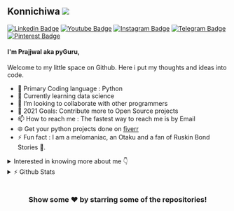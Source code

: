 ## Konnichiwa <img src="https://github.com/TheDudeThatCode/TheDudeThatCode/blob/master/Assets/Hi.gif" width="29px">

[![Linkedin Badge](https://img.shields.io/badge/-LinkedIn-0e76a8?style=flat-square&logo=Linkedin&logoColor=white)](https://www.linkedin.com/in/itspyguru/)
[![Youtube Badge](https://img.shields.io/badge/-youtube-ff0000?style=flat-square&logo=youtube&logoColor=white)](https://www.youtube.com/c/pyGuru)
[![Instagram Badge](https://img.shields.io/badge/-Instagram-e4405f?style=flat-square&logo=Instagram&logoColor=white)](https://www.instagram.com/prajjwalpathak35/)
[![Telegram Badge](https://img.shields.io/badge/-Telegram-0088cc?style=flat-square&logo=Telegram&logoColor=white)](https://t.me/ppathak35)
[![Pinterest Badge](https://img.shields.io/badge/Pinterest-E8175D?style=flat-square&logo=pinterest&logoColor=white)](https://www.pinterest.ca/prajjwalpathak3)

#### I'm Prajjwal aka pyGuru,

Welcome to my little space on Github. Here i put my thoughts and ideas into code.

- 🔭 Primary Coding language : Python
- 🌱 Currently learning data science
- 👯 I’m looking to collaborate with other programmers
- 🥅 2021 Goals: Contribute more to Open Source projects
- 📫 How to reach me : The fastest way to reach me is by Email
- 🌐 Get your python projects done on [fiverr][fiverr]
- ⚡ Fun fact : I am a melomaniac, an Otaku and a fan of Ruskin Bond Stories 🤣.

<details>
	<summary>Interested in knowing more about me 👇 </summary>

  <br />
  <img alt="Hououin Kyoma" align="right" src="https://github.com/pyGuru123/pyGuru123/blob/main/assets/madScientist.gif">

  I'm a Student, Developer, and Python Instructor. I like programming, 
  cryptography and designing. I am interested in extra-terrestrials and 
  trying to understand our universe, studying theoretical physics by my own. 
  I like photography and collecting pictures. A simple and down to 
  earth boy who is so keen to learn every day a new thing. 
  <br />
  <p align="center">
    <img src="https://readme-typing-svg.herokuapp.com?lines=I+Love+Python;I'm+passionate+about+ML;I+love+making+Games+and+Apps;&width=400&height=50">
  </p>
  
</details>

<details>
	<summary> ⚡ Github Stats </summary>
	<br />

[![Prajjwal's github stats](https://github-readme-stats.vercel.app/api?username=pyguru123)](https://github.com/anuraghazra/github-readme-stats)
<img src="https://github-readme-streak-stats.herokuapp.com/?user=pyguru123&" alt="pyguru123"/>

![Profile views](https://komarev.com/ghpvc/?username=pyguru123&label=PROFILE+VIEWS&style=flat-square) 
![GitHub followers](https://img.shields.io/github/followers/pyguru123?style=social)
</details>

#

<div align="center">

### Show some ❤️ by starring some of the repositories!

</div>

<!-- links -->
[fiverr]: https://www.fiverr.com/itspyguru
[Whistle of Darkness]: https://dwhistle.wordpress.com
[youtube]: https://www.youtube.com/c/pyGuru
[instagram]: https://www.instagram.com/prajjwalpathak35
[pinterest]: https://www.pinterest.ca/prajjwalpathak3 
